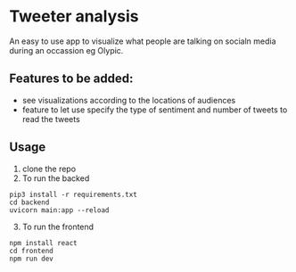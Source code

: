 # Tweeter analysis

An easy to use app to visualize what people are talking on socialn  media during an occassion eg Olypic.

## Features to be added:

- see visualizations according to the locations of audiences
- feature to let use specify the type of sentiment and number of tweets to read the tweets

## Usage

1. clone the repo
2. To run the backed

```
pip3 install -r requirements.txt
cd backend
uvicorn main:app --reload

```
3. To run the frontend
```
npm install react
cd frontend
npm run dev
```


